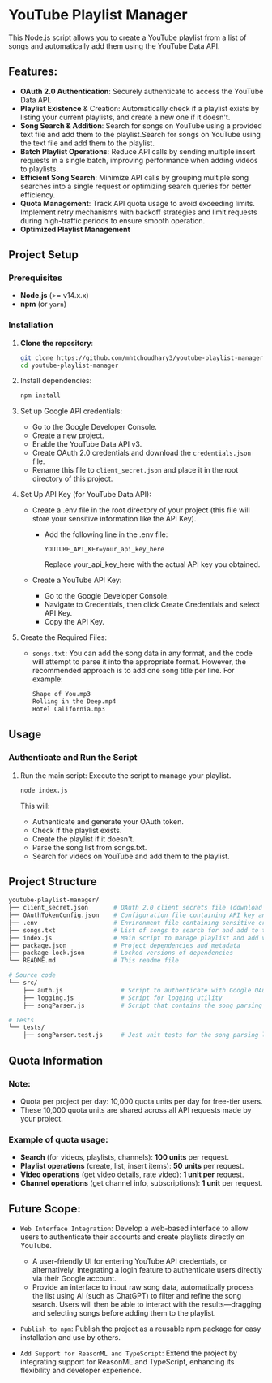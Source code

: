 # YouTube Playlist Manager

This Node.js script allows you to create a YouTube playlist from a list of songs and automatically add them using the YouTube Data API.

## Features:

- **OAuth 2.0 Authentication**: Securely authenticate to access the YouTube Data API.
- **Playlist Existence** & Creation: Automatically check if a playlist exists by listing your current playlists, and create a new one if it doesn't.
- **Song Search & Addition**: Search for songs on YouTube using a provided text file and add them to the playlist.Search for songs on YouTube using the text file and add them to the playlist.
- **Batch Playlist Operations**: Reduce API calls by sending multiple insert requests in a single batch, improving performance when adding videos to playlists.
- **Efficient Song Search**: Minimize API calls by grouping multiple song searches into a single request or optimizing search queries for better efficiency.
- **Quota Management**: Track API quota usage to avoid exceeding limits. Implement retry mechanisms with backoff strategies and limit requests during high-traffic periods to ensure smooth operation.
- **Optimized Playlist Management**

## Project Setup

### Prerequisites

- **Node.js** (>= v14.x.x)
- **npm** (or `yarn`)

### Installation

1. **Clone the repository**:

   ```bash
   git clone https://github.com/mhtchoudhary3/youtube-playlist-manager.git
   cd youtube-playlist-manager
   ```

2. Install dependencies:

   ```bash
   npm install
   ```

3. Set up Google API credentials:

   - Go to the Google Developer Console.
   - Create a new project.
   - Enable the YouTube Data API v3.
   - Create OAuth 2.0 credentials and download the `credentials.json` file.
   - Rename this file to `client_secret.json` and place it in the root directory of this project.

4. Set Up API Key (for YouTube Data API):

   - Create a .env file in the root directory of your project (this file will store your sensitive information like the API Key).

     - Add the following line in the .env file:

       ```text
       YOUTUBE_API_KEY=your_api_key_here
       ```

       Replace your_api_key_here with the actual API key you obtained.

   - Create a YouTube API Key:
     - Go to the Google Developer Console.
     - Navigate to Credentials, then click Create Credentials and select API Key.
     - Copy the API Key.

5. Create the Required Files:
   - `songs.txt`: You can add the song data in any format, and the code will attempt to parse it into the appropriate format. However, the recommended approach is to add one song title per line. For example:
     ```txt
     Shape of You.mp3
     Rolling in the Deep.mp4
     Hotel California.mp3
     ```

## Usage

### Authenticate and Run the Script

1. Run the main script: Execute the script to manage your playlist.

   ```bash
   node index.js
   ```

   This will:

   - Authenticate and generate your OAuth token.
   - Check if the playlist exists.
   - Create the playlist if it doesn't.
   - Parse the song list from songs.txt.
   - Search for videos on YouTube and add them to the playlist.

## Project Structure

```graphql
youtube-playlist-manager/
├── client_secret.json       # OAuth 2.0 client secrets file (download from Google Developer Console)
├── OAuthTokenConfig.json    # Configuration file containing API key and OAuth token
├── .env                     # Environment file containing sensitive credentials like API keys
├── songs.txt                # List of songs to search for and add to the playlist
├── index.js                 # Main script to manage playlist and add videos
├── package.json             # Project dependencies and metadata
├── package-lock.json        # Locked versions of dependencies
└── README.md                # This readme file

# Source code
└── src/
    ├── auth.js                # Script to authenticate with Google OAuth 2.0
    ├── logging.js             # Script for logging utility
    ├── songParser.js          # Script that contains the song parsing logic

# Tests
└── tests/
    ├── songParser.test.js     # Jest unit tests for the song parsing logic (songParser.js)
```

## Quota Information

### Note:

- Quota per project per day: 10,000 quota units per day for free-tier users.
- These 10,000 quota units are shared across all API requests made by your project.

### Example of quota usage:

- **Search** (for videos, playlists, channels): **100 units** per request.
- **Playlist operations** (create, list, insert items): **50 units** per request.
- **Video operations** (get video details, rate video): **1 unit per** request.
- **Channel operations** (get channel info, subscriptions): **1 unit** per request.

## Future Scope:

- `Web Interface Integration`: Develop a web-based interface to allow users to authenticate their accounts and create playlists directly on YouTube.

  - A user-friendly UI for entering YouTube API credentials, or alternatively, integrating a login feature to authenticate users directly via their Google account.
  - Provide an interface to input raw song data, automatically process the list using AI (such as ChatGPT) to filter and refine the song search. Users will then be able to interact with the results—dragging and selecting songs before adding them to the playlist.

- `Publish to npm`: Publish the project as a reusable npm package for easy installation and use by others.

- `Add Support for ReasonML and TypeScript`: Extend the project by integrating support for ReasonML and TypeScript, enhancing its flexibility and developer experience.
